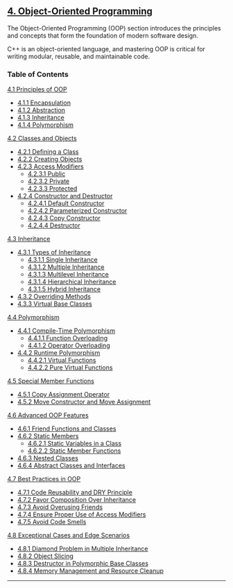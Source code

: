 ## [4. Object-Oriented Programming](#4-object-oriented-programming)

The Object-Oriented Programming (OOP) section introduces the principles and concepts that form the foundation of modern software design. 

C++ is an object-oriented language, and mastering OOP is critical for writing modular, reusable, and maintainable code.

### Table of Contents

[4.1 Principles of OOP]()
- [4.1.1 Encapsulation]()  
- [4.1.2 Abstraction]()  
- [4.1.3 Inheritance]()  
- [4.1.4 Polymorphism]()  

[4.2 Classes and Objects]()
- [4.2.1 Defining a Class]()  
- [4.2.2 Creating Objects]()  
- [4.2.3 Access Modifiers]()  
  - [4.2.3.1 Public]()  
  - [4.2.3.2 Private]()  
  - [4.2.3.3 Protected]()  
- [4.2.4 Constructor and Destructor]()  
  - [4.2.4.1 Default Constructor]()  
  - [4.2.4.2 Parameterized Constructor]()  
  - [4.2.4.3 Copy Constructor]()  
  - [4.2.4.4 Destructor]()  

[4.3 Inheritance]()
- [4.3.1 Types of Inheritance]()  
  - [4.3.1.1 Single Inheritance]()  
  - [4.3.1.2 Multiple Inheritance]()  
  - [4.3.1.3 Multilevel Inheritance]()  
  - [4.3.1.4 Hierarchical Inheritance]()  
  - [4.3.1.5 Hybrid Inheritance]()  
- [4.3.2 Overriding Methods]()  
- [4.3.3 Virtual Base Classes]()  

[4.4 Polymorphism]()
- [4.4.1 Compile-Time Polymorphism]()  
  - [4.4.1.1 Function Overloading]()  
  - [4.4.1.2 Operator Overloading]()  
- [4.4.2 Runtime Polymorphism]()  
  - [4.4.2.1 Virtual Functions]()  
  - [4.4.2.2 Pure Virtual Functions]()  

[4.5 Special Member Functions]()
- [4.5.1 Copy Assignment Operator]()  
- [4.5.2 Move Constructor and Move Assignment]()  

[4.6 Advanced OOP Features]()  
- [4.6.1 Friend Functions and Classes]()  
- [4.6.2 Static Members]()  
  - [4.6.2.1 Static Variables in a Class]()  
  - [4.6.2.2 Static Member Functions]()  
- [4.6.3 Nested Classes]()  
- [4.6.4 Abstract Classes and Interfaces]()  

[4.7 Best Practices in OOP]()
- [4.7.1 Code Reusability and DRY Principle]()  
- [4.7.2 Favor Composition Over Inheritance]()  
- [4.7.3 Avoid Overusing Friends]()  
- [4.7.4 Ensure Proper Use of Access Modifiers]()  
- [4.7.5 Avoid Code Smells]()  

[4.8 Exceptional Cases and Edge Scenarios]()
- [4.8.1 Diamond Problem in Multiple Inheritance]()  
- [4.8.2 Object Slicing]()  
- [4.8.3 Destructor in Polymorphic Base Classes]()  
- [4.8.4 Memory Management and Resource Cleanup]()  

---
